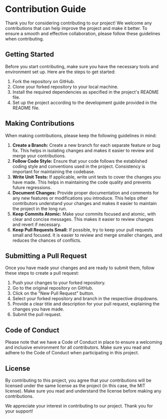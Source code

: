 # Contribution Guide

Thank you for considering contributing to our project! We welcome any contributions that can help improve the project and make it better. To ensure a smooth and effective collaboration, please follow these guidelines when contributing.

## Getting Started

Before you start contributing, make sure you have the necessary tools and environment set up. Here are the steps to get started:

1. Fork the repository on GitHub.
2. Clone your forked repository to your local machine.
3. Install the required dependencies as specified in the project's README file.
4. Set up the project according to the development guide provided in the README file.

## Making Contributions

When making contributions, please keep the following guidelines in mind:

1. **Create a Branch:** Create a new branch for each separate feature or bug fix. This helps in isolating changes and makes it easier to review and merge your contributions.
2. **Follow Code Style:** Ensure that your code follows the established coding style and conventions used in the project. Consistency is important for maintaining the codebase.
3. **Write Unit Tests:** If applicable, write unit tests to cover the changes you have made. This helps in maintaining the code quality and prevents future regressions.
4. **Document Changes:** Provide proper documentation and comments for any new features or modifications you introduce. This helps other contributors understand your changes and makes it easier to maintain the project in the long run.
5. **Keep Commits Atomic:** Make your commits focused and atomic, with clear and concise messages. This makes it easier to review changes and revert if necessary.
6. **Keep Pull Requests Small:** If possible, try to keep your pull requests small and focused. It is easier to review and merge smaller changes, and reduces the chances of conflicts.

## Submitting a Pull Request

Once you have made your changes and are ready to submit them, follow these steps to create a pull request:

1. Push your changes to your forked repository.
2. Go to the original repository on GitHub.
3. Click on the "New Pull Request" button.
4. Select your forked repository and branch in the respective dropdowns.
5. Provide a clear title and description for your pull request, explaining the changes you have made.
6. Submit the pull request.

## Code of Conduct

Please note that we have a Code of Conduct in place to ensure a welcoming and inclusive environment for all contributors. Make sure you read and adhere to the Code of Conduct when participating in this project.

## License

By contributing to this project, you agree that your contributions will be licensed under the same license as the project (in this case, the MIT license). Make sure you read and understand the license before making any contributions.

We appreciate your interest in contributing to our project. Thank you for your support!
